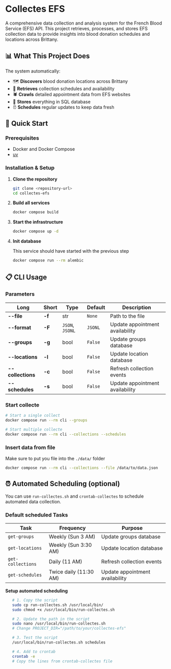 # Collectes EFS

A comprehensive data collection and analysis system for the French Blood Service (EFS) API. This project retrieves, processes, and stores EFS collection data to provide insights into blood donation schedules and locations across Brittany.

## 📊 What This Project Does

The system automatically:
- 🗺️ **Discovers** blood donation locations across Brittany
- 📅 **Retrieves** collection schedules and availability
- 🕷️ **Crawls** detailed appointment data from EFS websites  
- 💾 **Stores** everything in SQL database
- ⏰ **Schedules** regular updates to keep data fresh

## 🚀 Quick Start

### Prerequisites
- Docker and Docker Compose
- [uv](https://docs.astral.sh/uv/getting-started/installation/)

### Installation & Setup

1. **Clone the repository**
   ```bash
   git clone <repository-url>
   cd collectes-efs
   ```

2. **Build all services**
   ```bash
   docker compose build
   ```

3. **Start the infrastructure**
   ```bash
   docker compose up -d
   ```
4. **Init database**

   This service should have started with the previous step
   ```bash
   docker compose run --rm alembic
   ```

## 📋 CLI Usage
### Parameters
| Long | Short | Type | Default | Description |
|-----------|------|-----------|---------|---|
| **--file** | **-f** | str | `None` | Path to the file |
| **--format** | **-F** | `JSON`, `JSONL` | `JSONL` | Update appointment availability |
| **--groups** | **-g** | bool | `False` | Update groups database |
| **--locations** | **-l** | bool | `False` | Update location database |
| **--collections** | **-c** | bool | `False` | Refresh collection events |
| **--schedules** | **-s** | bool | `False` | Update appointment availability |

### Start collecte

```bash
# Start a single collect
docker compose run --rm cli --groups

# Start multiple collecte
docker compose run --rm cli --collections --schedules
```

### Insert data from file
Make sure to put you file into the `./data/` folder

```bash
docker compose run --rm cli --collections --file /data/to/data.json
```


## ⏰ Automated Scheduling (optional)

You can use `run-collectes.sh` and `crontab-collectes` to schedule automated data collection.

### Default scheduled Tasks
| Task | Frequency | Purpose |
|------|-----------|---------|
| `get-groups` | Weekly (Sun 3 AM) | Update groups database |
| `get-locations` | Weekly (Sun 3:30 AM) | Update location database |
| `get-collections` | Daily (11 AM) | Refresh collection events |
| `get-schedules` | Twice daily (11:30 AM) | Update appointment availability |

**Setup automated scheduling**
```bash
   # 1. Copy the script
   sudo cp run-collectes.sh /usr/local/bin/
   sudo chmod +x /usr/local/bin/run-collectes.sh

   # 2. Update the path in the script
   sudo nano /usr/local/bin/run-collectes.sh
   # Change PROJECT_DIR="/path/to/your/collectes-efs"

   # 3. Test the script
   /usr/local/bin/run-collectes.sh schedules

   # 4. Add to crontab
   crontab -e
   # Copy the lines from crontab-collectes file
```
